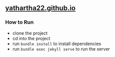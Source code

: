 ## [yathartha22.github.io](https://yathartha22.github.io)


### How to Run

- clone the project
- cd into the project
- run `bundle install` to install dependencies
- run `bundle exec jekyll serve` to run the server

